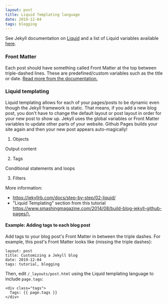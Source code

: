 ```yaml
---
layout: post
title: Liquid Templating language
date: 2019-12-04
tags: blogging
---
```


See Jekyll documentation on [Liquid](https://jekyllrb.com/docs/liquid/) and a list of Liquid variables available [here](https://jekyllrb.com/docs/variables/).

### Front Matter

Each post should have something called Front Matter at the top between triple-dashed lines. These are predefined/custom variables such as the title or date. [Read more from the documentation.](https://jekyllrb.com/docs/front-matter/)

### Liquid templating

Liquid templating allows for each of your pages/posts to be dynamic even though the Jekyll framework is static. That means, if you add a new blog post, you don't have to change the default layout or post layout in order for your new post to show up. Jekyll uses the global variables or Front Matter variables to update other parts of your website. Github Pages builds your site again and then your new post appears auto-magically!

1. Objects 

Output content

2. Tags

Conditional statements and loops

3. Filters

More information: 
* <https://jekyllrb.com/docs/step-by-step/02-liquid/>
* "Liquid Templating" section from this tutorial <https://www.smashingmagazine.com/2014/08/build-blog-jekyll-github-pages/).>

#### Example: Adding tags to each blog post

Add tags to your blog post's Front Matter in between the triple dashes. For example, this post's Front Matter looks like (missing the triple dashes):

```
layout: post
title: Customizing a Jekyll blog
date: 2019-12-04
tags: tutorial, blogging
```

Then, edit `/_layouts/post.html` using the Liquid templating language to include `page.tags`:

```
<div class="tags">
  Tags: {{ page.tags }}
</div>
```
